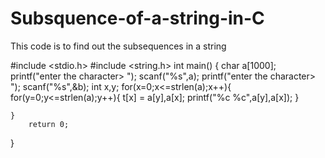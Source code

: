 # Subsquence-of-a-string-in-C
This code is to find out the subsequences in a string

#include <stdio.h>
#include <string.h>
int main() {
     char a[1000];
    printf("enter the character> ");
    scanf("%s",a);
    printf("enter the character> ");
    scanf("%s",&b);
    int x,y;
    for(x=0;x<=strlen(a);x++){
        for(y=0;y<=strlen(a);y++){
            t[x] = a[y],a[x];
            printf("%c %c",a[y],a[x]);
        }
       
    }
        return 0;
}
